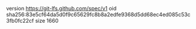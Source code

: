 version https://git-lfs.github.com/spec/v1
oid sha256:83e5cf64da5d0f9c65629fc8b8a2edfe9368d5dd68ec4ed085c53c3fb0fc22cf
size 1660
